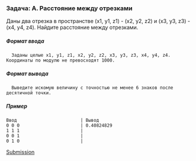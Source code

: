 ### Задача: A. Расстояние между отрезками
Даны два отрезка в пространстве (x1, y1, z1) - (x2, y2, z2) и (x3, y3, z3) - (x4, y4, z4). Найдите расстояние между отрезками.
##### Формат ввода
      
      Заданы целые x1, y1, z1, x2, y2, z2, x3, y3, z3, x4, y4, z4. Координаты по модулю не превосходят 1000.
 
##### Формат вывода
      
      Выведите искомую величину c точностью не менее 6 знаков после десятичной точки.
      
##### Пример
```
Ввод                        | Вывод
0 0 0                       | 0.40824829
1 1 1                       |
0 0 1                       |
0 1 0                       |
``` 
[Submission](https://contest.yandex.ru/contest/14982/run-report/27610893/)
